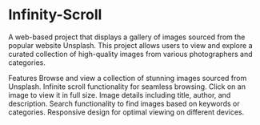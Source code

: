 # Infinity-Scroll
A web-based project that displays a gallery of images sourced from the popular website Unsplash. This project allows users to view and explore a curated collection of high-quality images from various photographers and categories.

Features
Browse and view a collection of stunning images sourced from Unsplash.
Infinite scroll functionality for seamless browsing.
Click on an image to view it in full size.
Image details including title, author, and description.
Search functionality to find images based on keywords or categories.
Responsive design for optimal viewing on different devices.
